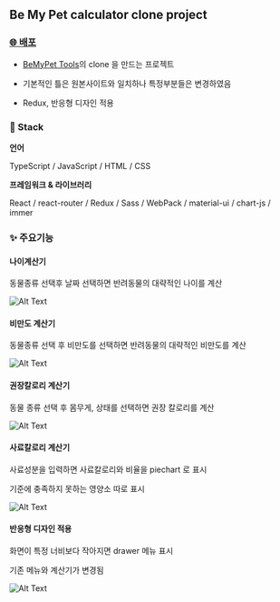 ## Be My Pet calculator clone project

### [🌐 배포](https://gyeongwon1275.github.io/BeMyPet-clone)

- [BeMyPet Tools](https://tools.mypetlife.co.kr/)의 clone 을 만드는 프로젝트

- 기본적인 틀은 원본사이트와 일치하나 특정부분들은 변경하였음

- Redux, 반응형 디자인 적용 

### 🔧 Stack

**언어**

TypeScript / JavaScript / HTML / CSS 

**프레임워크 & 라이브러리** 

React / react-router / Redux / Sass / WebPack / material-ui / chart-js / immer 

### ✨ 주요기능 

#### 나이계산기

동물종류 선택후 날짜 선택하면 반려동물의 대략적인 나이를 계산

![Alt Text](https://practicegyeongwon.s3.ap-northeast-2.amazonaws.com/age.gif)

#### 비만도 계산기 

동물종류 선택 후 비만도를 선택하면 반려동물의 대략적인 비만도를 계산

![Alt Text](https://practicegyeongwon.s3.ap-northeast-2.amazonaws.com/bmi.gif)

#### 권장칼로리 계산기

동물 종류 선택 후 몸무게, 상태를 선택하면 권장 칼로리를 계산

![Alt Text](https://practicegyeongwon.s3.ap-northeast-2.amazonaws.com/recommend_calroie.gif)

#### 사료칼로리 계산기

사료성분을 입력하면 사료칼로리와 비율을 piechart 로 표시

기준에 충족하지 못하는 영양소 따로 표시 

![Alt Text](https://practicegyeongwon.s3.ap-northeast-2.amazonaws.com/feed_calroie.gif)

#### 반응형 디자인 적용

화면이 특정 너비보다 작아지면 drawer 메뉴 표시 

기존 메뉴와 계산기가 변경됨

![Alt Text](https://practicegyeongwon.s3.ap-northeast-2.amazonaws.com/reponsive.gif)
